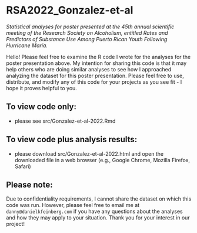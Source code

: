 # RSA2022_Gonzalez-et-al
_Statistical analyses for poster presented at the 45th annual scientific meeting of the Research Society on Alcoholism, entitled Rates and Predictors of Substance Use Among Puerto Rican Youth Following Hurricane María._

Hello! Please feel free to examine the R code I wrote for the analyses for the poster presentation above. My intention for sharing this code is that it may help others who are doing similar analyses to see how I approached analyzing the dataset for this poster presentation. Please feel free to use, distribute, and modify any of this code for your projects as you see fit - I hope it proves helpful to you.

## To view code only:
- please see src/Gonzalez-et-al-2022.Rmd

## To view code plus analysis results: 
- please download src/Gonzalez-et-al-2022.html and open the downloaded file in a web browser (e.g., Google Chrome, Mozilla Firefox, Safari)

## Please note:
Due to confidentiality requirements, I cannot share the dataset on which this code was run. However, please feel free to email me at `danny@danielkfeinberg.com` if you have any questions about the analyses and how they may apply to your situation. Thank you for your interest in our project!
